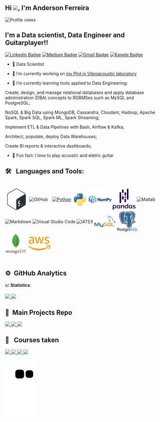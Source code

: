
## Hi <img src="https://raw.githubusercontent.com/kaueMarques/kaueMarques/master/hi.gif" width="30px">, I'm Anderson Ferreira

<p align="left"> <img src="https://komarev.com/ghpvc/?username=anderson-ferreira-83&color=yellow" alt="Profile views"/>

## I'm a Data scientist, Data Engineer  and  Guitarplayer!!

[![Linkedin Badge](https://img.shields.io/badge/-LinkedIn-blue?style=flat-square&logo=Linkedin&logoColor=white&link=https://www.linkedin.com/in/karinnecristinapereira//)](https://www.linkedin.com/in/anderson-henrique-rodrigues-ferreira-1a473138/)
[![Medium Badge](https://img.shields.io/badge/-Medium-black?style=flat-square&logo=Medium&logoColor=white&link=https://medium.com/@KarinneCristina)](https://medium.com/@derdickferreira)
[![Gmail Badge](https://img.shields.io/badge/-Gmail-red?style=flat-square&logo=Gmail&logoColor=white&link=a058899@dac.unicamp.br)](a058899@dac.unicamp.br)
[![Kaggle Badge](https://img.shields.io/badge/-kaggle-blue?style=flat-square&logo=kaggle&logoColor=white&link=https://www.kaggle.com/karinne)](https://www.kaggle.com/anderson83data)


- 🎲 Data Scientist

- 🔬 I’m currently working on [my Phd in Vibroacoustic laboratory](https://www.fem.unicamp.br/index.php/pt-br/lva-home)

- 🌱 I’m currently learning tools applied to Data Engineering:

Create, design, and manage relational databases and apply database administration (DBA) concepts to RDBMSes such as MySQL and PostgreSQL;

NoSQL & Big Data using MongoDB, Cassandra, Cloudant, Hadoop, Apache Spark, Spark SQL, Spark ML, Spark Streaming;

Implement ETL & Data Pipelines with Bash, Airflow & Kafka;

Architect, populate, deploy Data Warehouses;

Create BI reports & interactive dashboards;

- 🎸 Fun fact: I love to play acoustic and eletric guitar
 
## 🛠 &nbsp; Languages and Tools:
<div style="display: inline_block"><br>
  <img align="center" alt="Bash" height="75" width="75" src="https://github.com/devicons/devicon/blob/v2.15.1/icons/bash/bash-original.svg">
  <img align="center" alt="GitHub" width="30px" src="https://user-images.githubusercontent.com/3369400/139447912-e0f43f33-6d9f-45f8-be46-2df5bbc91289.png" style="padding-right:10px;"/>
  <a href="https://git-scm.com/" target="_blank" rel="noreferrer"> <img align="center" alt="Python" height="50" width="50" src="https://www.vectorlogo.zone/logos/git-scm/git-scm-icon.svg" alt="git" width="40" height="40"/></a>
  <img align="center" alt="Python" height="50" width="50" src="https://raw.githubusercontent.com/devicons/devicon/master/icons/python/python-original.svg">
  <img align="center" alt="Numpy" height="75" width="75" src="https://github.com/devicons/devicon/blob/v2.15.1/icons/numpy/numpy-original-wordmark.svg">
  <img align="center" alt="Pandas" height="75" width="75" src="https://github.com/devicons/devicon/blob/v2.15.1/icons/pandas/pandas-original-wordmark.svg">
  <img align="center" alt="Matlab" width="40px" src="https://upload.wikimedia.org/wikipedia/commons/2/21/Matlab_Logo.png" alt="matlab" width="40" height="40"/>
  <img align="center" alt="Markdown" height="25" width="118" src="https://img.shields.io/badge/-Markdown-05122A?style=flat&logo=markdown">
  <img align="center" alt="Visual Studio Code" height="50" width="50" src="https://cdn.jsdelivr.net/gh/devicons/devicon/icons/vscode/vscode-original.svg">
  <img align="center" alt="lATEX" height="50" width="50" src="https://upload.wikimedia.org/wikipedia/commons/archive/9/95/20150628071627%21TeXShop_icon.png">
  <img align="center" alt="MySQL" height="70" width="70" src="https://github.com/devicons/devicon/blob/v2.15.1/icons/mysql/mysql-original-wordmark.svg">
  <img align="center" alt="PostGres" height="70" width="70" src="https://github.com/devicons/devicon/blob/v2.15.1/icons/postgresql/postgresql-original-wordmark.svg">
  <img align="center" alt="Mongo" height="70" width="70" src="https://github.com/devicons/devicon/blob/v2.15.1/icons/mongodb/mongodb-original-wordmark.svg">
  <img align="center" alt="Amazon" height="75" width="75" src="https://github.com/devicons/devicon/blob/v2.15.1/icons/amazonwebservices/amazonwebservices-plain-wordmark.svg">
  </div>
<br />

## ⚙️ &nbsp;GitHub Analytics
  
<b> :chart_with_upwards_trend: Statistics</b>:

<a href="https://github.com/anderson-ferreira-83">
  <img height="140em" src="https://github-readme-stats.vercel.app/api?username=anderson-ferreira-83&show_icons=true&theme=dark&include_commits=true"/>
</a>

<a href="https://github.com/anderson-ferreira-83">
  <img height="140em" src="https://github-readme-stats.vercel.app/api/top-langs/?username=anderson-ferreira-83&layout=compact&langs_count=8&theme=dark"/>
</a>

## 🚀 &nbsp;Main Projects Repo

<a href="https://github.com/anderson-ferreira-83/Data_Science_Projects_anderson_83">
  <img height="120em" src="https://github-readme-stats.vercel.app/api/pin/?username=anderson-ferreira-83&repo=Data_Science_anderson_83&theme=dark" />
</a>

<a href="https://github.com/anderson-ferreira-83/Data_Engineering_Projects_anderson_83">
  <img height="120em" src="https://github-readme-stats.vercel.app/api/pin/?username=anderson-ferreira-83&repo=Data_Engineering_Projects_anderson_83&theme=dark" />
</a>

<a href="https://github.com/anderson-ferreira-83/Phd_Thesis_Projects_anderson_83">
  <img height="120em" src="https://github-readme-stats.vercel.app/api/pin/?username=anderson-ferreira-83&repo=Phd_Thesis_Projects_anderson_83&theme=dark" />
</a>

## 🔭 &nbsp; Courses taken

<a href="https://github.com/anderson-ferreira-83/Course_AI_Cloud_Practioner_Udemy_Frank_anderson_83">
  <img height="120em" src="https://github-readme-stats.vercel.app/api/pin/?username=anderson-ferreira-83&repo=AI_Cloud_Practioner_Udemy_Frank_anderson_83&theme=dark" />
</a>

<a href="https://github.com/anderson-ferreira-83/Course_Machine_Learning_Michigan_University_anderson_83">
  <img height="120em" src="https://github-readme-stats.vercel.app/api/pin/?username=anderson-ferreira-83&repo=Machine_Learning_Michigan_University_anderson_83&theme=dark" />
</a>

<a href="https://github.com/anderson-ferreira-83/Course_Data_Engineering_Cloud_XP_anderson_83">
  <img height="120em" src="https://github-readme-stats.vercel.app/api/pin/?username=anderson-ferreira-83&repo=Course_Data_Engineering_Cloud_XP_anderson_83&theme=dark" />
</a>

<a href="https://github.com/anderson-ferreira-83/Course_Data_Engineering_Cloud_IBM_anderson_83">
  <img height="120em" src="https://github-readme-stats.vercel.app/api/pin/?username=anderson-ferreira-83&repo=Course_Data_Engineering_Cloud_IBM_anderson_83&theme=dark" />
</a>


![Snake animation](https://github.com/rafaballerini/rafaballerini/blob/output/github-contribution-grid-snake.svg) 
  
<!--

  ![Profile views](https://gpvc.arturio.dev/[anderson-ferreira-83])

**anderson-ferreira-83/anderson-ferreira-83** is a ✨ _special_ ✨ repository because its `README.md` (this file) appears on your GitHub profile.

Here are some ideas to get you started:

- 🔭 I’m currently working on ...
- 🌱 I’m currently learning ...
- 👯 I’m looking to collaborate on ...
- 🤔 I’m looking for help with ...
- 💬 Ask me about ...
- 📫 How to reach me: ...
- 😄 Pronouns: ...
- ⚡ Fun fact: ...
-->
